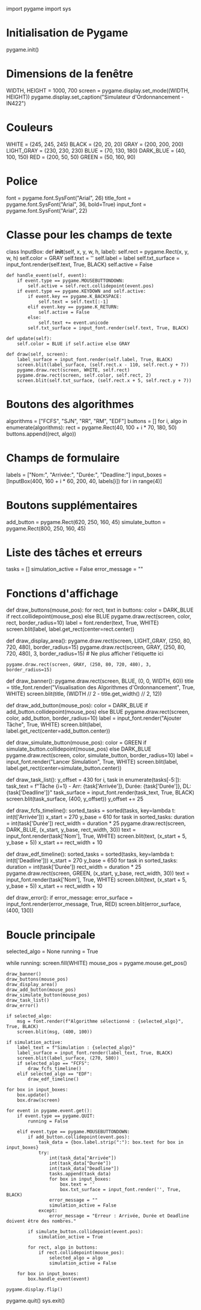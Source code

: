 import pygame
import sys

# Initialisation de Pygame
pygame.init()

# Dimensions de la fenêtre
WIDTH, HEIGHT = 1000, 700
screen = pygame.display.set_mode((WIDTH, HEIGHT))
pygame.display.set_caption("Simulateur d'Ordonnancement - IN422")

# Couleurs
WHITE = (245, 245, 245)
BLACK = (20, 20, 20)
GRAY = (200, 200, 200)
LIGHT_GRAY = (230, 230, 230)
BLUE = (70, 130, 180)
DARK_BLUE = (40, 100, 150)
RED = (200, 50, 50)
GREEN = (50, 160, 90)

# Police
font = pygame.font.SysFont("Arial", 26)
title_font = pygame.font.SysFont("Arial", 36, bold=True)
input_font = pygame.font.SysFont("Arial", 22)

# Classe pour les champs de texte
class InputBox:
    def __init__(self, x, y, w, h, label):
        self.rect = pygame.Rect(x, y, w, h)
        self.color = GRAY
        self.text = ''
        self.label = label
        self.txt_surface = input_font.render(self.text, True, BLACK)
        self.active = False

    def handle_event(self, event):
        if event.type == pygame.MOUSEBUTTONDOWN:
            self.active = self.rect.collidepoint(event.pos)
        if event.type == pygame.KEYDOWN and self.active:
            if event.key == pygame.K_BACKSPACE:
                self.text = self.text[:-1]
            elif event.key == pygame.K_RETURN:
                self.active = False
            else:
                self.text += event.unicode
            self.txt_surface = input_font.render(self.text, True, BLACK)

    def update(self):
        self.color = BLUE if self.active else GRAY

    def draw(self, screen):
        label_surface = input_font.render(self.label, True, BLACK)
        screen.blit(label_surface, (self.rect.x - 110, self.rect.y + 7))
        pygame.draw.rect(screen, WHITE, self.rect)
        pygame.draw.rect(screen, self.color, self.rect, 2)
        screen.blit(self.txt_surface, (self.rect.x + 5, self.rect.y + 7))

# Boutons des algorithmes
algorithms = ["FCFS", "SJN", "RR", "RM", "EDF"]
buttons = []
for i, algo in enumerate(algorithms):
    rect = pygame.Rect(40, 100 + i * 70, 180, 50)
    buttons.append((rect, algo))

# Champs de formulaire
labels = ["Nom:", "Arrivée:", "Durée:", "Deadline:"]
input_boxes = [InputBox(400, 160 + i * 60, 200, 40, labels[i]) for i in range(4)]

# Boutons supplémentaires
add_button = pygame.Rect(620, 250, 160, 45)
simulate_button = pygame.Rect(800, 250, 160, 45)

# Liste des tâches et erreurs
tasks = []
simulation_active = False
error_message = ""

# Fonctions d'affichage

def draw_buttons(mouse_pos):
    for rect, text in buttons:
        color = DARK_BLUE if rect.collidepoint(mouse_pos) else BLUE
        pygame.draw.rect(screen, color, rect, border_radius=10)
        label = font.render(text, True, WHITE)
        screen.blit(label, label.get_rect(center=rect.center))

def draw_display_area():
    pygame.draw.rect(screen, LIGHT_GRAY, (250, 80, 720, 480), border_radius=15)
    pygame.draw.rect(screen, GRAY, (250, 80, 720, 480), 3, border_radius=15)
    # Ne plus afficher l'étiquette ici
    
    pygame.draw.rect(screen, GRAY, (250, 80, 720, 480), 3, border_radius=15)

def draw_banner():
    pygame.draw.rect(screen, BLUE, (0, 0, WIDTH, 60))
    title = title_font.render("Visualisation des Algorithmes d'Ordonnancement", True, WHITE)
    screen.blit(title, (WIDTH // 2 - title.get_width() // 2, 12))

def draw_add_button(mouse_pos):
    color = DARK_BLUE if add_button.collidepoint(mouse_pos) else BLUE
    pygame.draw.rect(screen, color, add_button, border_radius=10)
    label = input_font.render("Ajouter Tâche", True, WHITE)
    screen.blit(label, label.get_rect(center=add_button.center))

def draw_simulate_button(mouse_pos):
    color = GREEN if simulate_button.collidepoint(mouse_pos) else DARK_BLUE
    pygame.draw.rect(screen, color, simulate_button, border_radius=10)
    label = input_font.render("Lancer Simulation", True, WHITE)
    screen.blit(label, label.get_rect(center=simulate_button.center))

def draw_task_list():
    y_offset = 430
    for i, task in enumerate(tasks[-5:]):
        task_text = f"Tâche {i+1} - Arr: {task['Arrivée']}, Durée: {task['Durée']}, DL: {task['Deadline']}"
        task_surface = input_font.render(task_text, True, BLACK)
        screen.blit(task_surface, (400, y_offset))
        y_offset += 25

def draw_fcfs_timeline():
    sorted_tasks = sorted(tasks, key=lambda t: int(t['Arrivée']))
    x_start = 270
    y_base = 610
    for task in sorted_tasks:
        duration = int(task['Durée'])
        rect_width = duration * 25
        pygame.draw.rect(screen, DARK_BLUE, (x_start, y_base, rect_width, 30))
        text = input_font.render(task['Nom'], True, WHITE)
        screen.blit(text, (x_start + 5, y_base + 5))
        x_start += rect_width + 10

def draw_edf_timeline():
    sorted_tasks = sorted(tasks, key=lambda t: int(t['Deadline']))
    x_start = 270
    y_base = 650
    for task in sorted_tasks:
        duration = int(task['Durée'])
        rect_width = duration * 25
        pygame.draw.rect(screen, GREEN, (x_start, y_base, rect_width, 30))
        text = input_font.render(task['Nom'], True, WHITE)
        screen.blit(text, (x_start + 5, y_base + 5))
        x_start += rect_width + 10

def draw_error():
    if error_message:
        error_surface = input_font.render(error_message, True, RED)
        screen.blit(error_surface, (400, 130))

# Boucle principale
selected_algo = None
running = True

while running:
    screen.fill(WHITE)
    mouse_pos = pygame.mouse.get_pos()

    draw_banner()
    draw_buttons(mouse_pos)
    draw_display_area()
    draw_add_button(mouse_pos)
    draw_simulate_button(mouse_pos)
    draw_task_list()
    draw_error()

    if selected_algo:
        msg = font.render(f"Algorithme sélectionné : {selected_algo}", True, BLACK)
        screen.blit(msg, (400, 100))

    if simulation_active:
        label_text = f"Simulation : {selected_algo}"
        label_surface = input_font.render(label_text, True, BLACK)
        screen.blit(label_surface, (270, 580))
        if selected_algo == "FCFS":
            draw_fcfs_timeline()
        elif selected_algo == "EDF":
            draw_edf_timeline()

    for box in input_boxes:
        box.update()
        box.draw(screen)

    for event in pygame.event.get():
        if event.type == pygame.QUIT:
            running = False

        elif event.type == pygame.MOUSEBUTTONDOWN:
            if add_button.collidepoint(event.pos):
                task_data = {box.label.strip(":"): box.text for box in input_boxes}
                try:
                    int(task_data["Arrivée"])
                    int(task_data["Durée"])
                    int(task_data["Deadline"])
                    tasks.append(task_data)
                    for box in input_boxes:
                        box.text = ''
                        box.txt_surface = input_font.render('', True, BLACK)
                    error_message = ""
                    simulation_active = False
                except:
                    error_message = "Erreur : Arrivée, Durée et Deadline doivent être des nombres."

            if simulate_button.collidepoint(event.pos):
                simulation_active = True

            for rect, algo in buttons:
                if rect.collidepoint(mouse_pos):
                    selected_algo = algo
                    simulation_active = False

        for box in input_boxes:
            box.handle_event(event)

    pygame.display.flip()

pygame.quit()
sys.exit()
